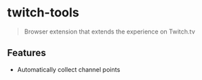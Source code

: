 # twitch-tools

> Browser extension that extends the experience on Twitch.tv

## Features

- Automatically collect channel points
